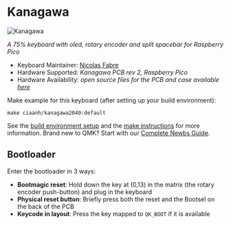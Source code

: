# Kanagawa


![Kanagawa](https://i.imgur.com/KKOZbUCh.jpeg)

*A 75% keyboard with oled, rotary encoder and split spacebar for Raspberry Pico*

* Keyboard Maintainer: [Nicolas Fabre](https://github.com/Ciaanh)
* Hardware Supported: *Kanagawa PCB rev 2, Raspberry Pico*
* Hardware Availability: *open source files for the PCB and case available [here](https://github.com/Ciaanh/keyboards/tree/main/Kanagawa)*

Make example for this keyboard (after setting up your build environment):

    make ciaanh/kanagawa2040:default


See the [build environment setup](https://docs.qmk.fm/#/getting_started_build_tools) and the [make instructions](https://docs.qmk.fm/#/getting_started_make_guide) for more information. Brand new to QMK? Start with our [Complete Newbs Guide](https://docs.qmk.fm/#/newbs).

## Bootloader

Enter the bootloader in 3 ways:

* **Bootmagic reset**: Hold down the key at (0,13) in the matrix (the rotary encoder push-button) and plug in the keyboard
* **Physical reset button**: Briefly press both the reset and the Bootsel on the back of the PCB
* **Keycode in layout**: Press the key mapped to `QK_BOOT` if it is available